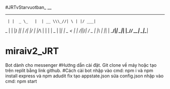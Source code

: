 #JRTvStarvuotban_ __
___    __  _   _ _   _  __ 
     | |  _ \_   |  | __ \\\_//| \ | |/ ___|
  _  | | |_) || |   /| |/ | |/_\ |  \| | |  _ 
 | |_| |  _ < | |   /|_|/_| / _ \| |\  | |_| |
  \___/|_| \_\|_|    |_____/_/ \_\_| \_|\____|


# miraiv2_JRT
Bot dành cho messenger
#Hướng dẫn cài đặt. 
Git clone về máy hoặc tạo trên replit bằng link github.
#Cách cài bot
nhập vào cmd: npm i và npm install express và npm adudit fix
tạo appstate.json 
sửa config.json
nhập vào cmd: npm start
